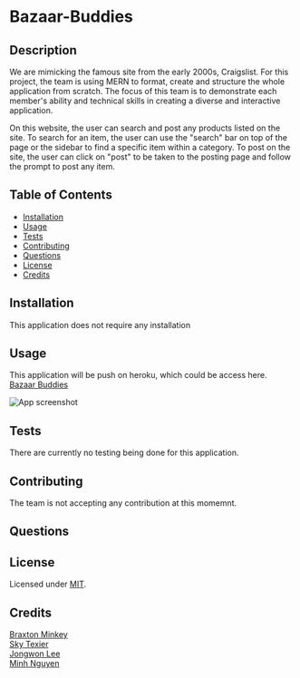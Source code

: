 # Bazaar-Buddies

## Description
We are mimicking the famous site from the early 2000s, Craigslist. For this project, the team is using MERN to format, create and structure the whole application from scratch. The focus of this team is to demonstrate each member's ability and technical skills in creating a diverse and interactive application.


On this website, the user can search and post any products listed on the site. To search for an item,  the user can use the "search" bar on top of the page or the sidebar to find a specific item within a category. To post on the site, the user can click on "post" to be taken to the posting page and follow the prompt to post any item. 


## Table of Contents

- [Installation](#installation)
- [Usage](#usage)
- [Tests](#tests)
- [Contributing](#contributing)
- [Questions](#questions)
- [License](#license)
- [Credits](#credits)

## Installation

This application does not require any installation

## Usage

This application will be push on heroku, which could be access here. [Bazaar Buddies]()

![App screenshot](.assets/Site__Page.png)

## Tests

There are currently no testing being done for this application.

## Contributing

The team is not accepting any contribution at this momemnt. 

## Questions

## License
Licensed under [MIT](https://opensource.org/licenses/MIT).

## Credits
[Braxton Minkey](https://github.com/BrackyM)<br>
[Sky Texier](https://github.com/skytexier)<br>
[Jongwon Lee](https://github.com/JongwonLee123)<br>
[Minh Nguyen](hhtps://github.com/)<br>
